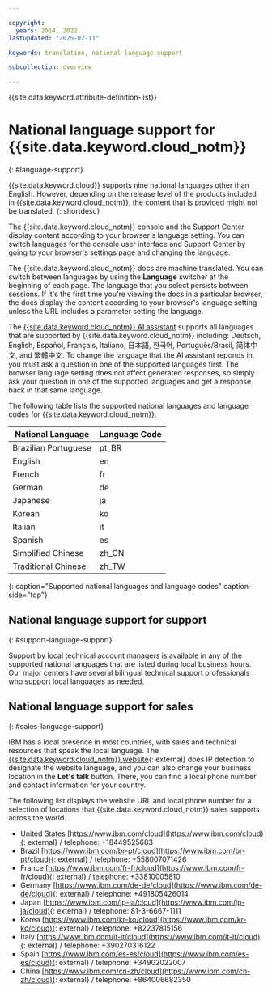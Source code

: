 ```yaml
---

copyright:
  years: 2014, 2022
lastupdated: "2025-02-11"

keywords: translation, national language support

subcollection: overview

---
```


{{site.data.keyword.attribute-definition-list}}

# National language support for {{site.data.keyword.cloud_notm}}
{: #language-support}

{{site.data.keyword.cloud}} supports nine national languages other than English. However, depending on the release level of the products included in {{site.data.keyword.cloud_notm}}, the content that is provided might not be translated.
{: shortdesc}

The {{site.data.keyword.cloud_notm}} console and the Support Center display content according to your browser's language setting. You can switch languages for the console user interface and Support Center by going to your browser's settings page and changing the language.

The {{site.data.keyword.cloud_notm}} docs are machine translated. You can switch between languages by using the **Language** switcher at the beginning of each page. The language that you select persists between sessions. If it's the first time you're viewing the docs in a particular browser, the docs display the content according to your browser's language setting unless the URL includes a parameter setting the language.

The [{{site.data.keyword.cloud_notm}} AI assistant](/docs/overview?topic=overview-ask-ai-assistant) supports all languages that are supported by {{site.data.keyword.cloud_notm}} including: Deutsch, English, Español, Français, Italiano, 日本語, 한국어, Português/Brasil, 简体中文, and 繁體中文. To change the language that the AI assistant reponds in, you must ask a question in one of the supported languages first. The browser language setting does not affect generated responses, so simply ask your question in one of the supported languages and get a response back in that same language.

The following table lists the supported national languages and language codes for {{site.data.keyword.cloud_notm}}.

| National Language | Language Code |
|----------|---------|
| Brazilian Portuguese | pt_BR |
| English | en |
| French | fr |
| German | de |
| Japanese | ja |
| Korean | ko |
| Italian | it |
| Spanish | es |
| Simplified Chinese | zh_CN |
| Traditional Chinese | zh_TW |
{: caption="Supported national languages and language codes" caption-side="top"}

## National language support for support
{: #support-language-support}

Support by local technical account managers is available in any of the supported national languages that are listed during local business hours. Our major centers have several bilingual technical support professionals who support local languages as needed.

## National language support for sales
{: #sales-language-support}

IBM has a local presence in most countries, with sales and technical resources that speak the local language. The [{{site.data.keyword.cloud_notm}} website](https://www.ibm.com/cloud){: external} does IP detection to designate the website language, and you can also change your business location in the **Let's talk** button. There, you can find a local phone number and contact information for your country.

The following list displays the website URL and local phone number for a selection of locations that {{site.data.keyword.cloud_notm}} sales supports across the world.

* United States [https://www.ibm.com/cloud](https://www.ibm.com/cloud){: external} / telephone: +18449525683
* Brazil [https://www.ibm.com/br-pt/cloud](https://www.ibm.com/br-pt/cloud){: external} / telephone: +558007071426
* France [https://www.ibm.com/fr-fr/cloud](https://www.ibm.com/fr-fr/cloud){: external} / telephone: +33810005810
* Germany [https://www.ibm.com/de-de/cloud](https://www.ibm.com/de-de/cloud){: external} / telephone: +491805426014
* Japan [https://www.ibm.com/jp-ja/cloud](https://www.ibm.com/jp-ja/cloud){: external} / telephone: 81-3-6667-1111
* Korea [https://www.ibm.com/kr-ko/cloud](https://www.ibm.com/kr-ko/cloud){: external} / telephone: +82237815156
* Italy [https://www.ibm.com/it-it/cloud](https://www.ibm.com/it-it/cloud){: external} / telephone: +390270316122
* Spain [https://www.ibm.com/es-es/cloud](https://www.ibm.com/es-es/cloud){: external} / telephone: +34902022007
* China [https://www.ibm.com/cn-zh/cloud](https://www.ibm.com/cn-zh/cloud){: external} / telephone: +864006682350
